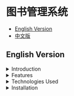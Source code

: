 # 图书管理系统
- [English Version](#english-version)
- [中文版](#中文版)

## English Version
<details>
<summary>Introduction</summary>
This project is a web-based library management system that provides functionality to manage books, users, borrowing records, and document resources. It includes features for different user roles, such as admin, teacher, and student, each with specific permissions.
</details>

<details>
<summary>Features</summary>
- **User Authentication**: Login, Logout, and role-based access control.
- **Book Management**: Add, edit, delete, and search for books.
- **User Management**: Admins can view and manage user information.
- **Borrow Records**: Users can borrow and return books.
- **Document Resource Management**: Manage and access various document resources.

</details>

<details>
<summary>Technologies Used</summary>
- **Frontend**: Vue.js, Vuex, Element-UI
- **Backend**: Django, Django REST framework
- **Database**: MySQL
- **Authentication**: JWT (JSON Web Token)
</details>

<details>
<summary>Installation</summary>

### Prerequisites

- Node.js and npm
- Python 3.x
- MySQL

### Clone the repository:
```sh
git clone https://github.com/jingchaheiye/librarymanagesystem.git

Backend Setup

cd library-management-system/backend/my_library_system/my_library_system

Install dependencies:

pip install -r requirements.txt

Configure the database settings in the settings.py file:

DATABASES = {
    'default': {
        'ENGINE': 'django.db.backends.mysql',
        'NAME': 'library_system',
        'USER': 'your_username',
        'PASSWORD':your_password,',
        'HOST': 'localhost/your_host',
        'PORT': 'your_port',
    }
}

add library_system.sql to your MySQL database

Set up the database:
python manage.py migrate
python manage.py createsuperuser

Run the server:
python manage.py runserver

Frontend Setup

cd library-management-system/frontend/vue-admin-template-master

Install the dependencies:

npm install

Start the development server:

npm run dev
】
</details>
```

## 中文版
<details>
<summary>介绍</summary>


这是一个基于Web的图书管理系统，提供了管理图书、用户、借阅记录、文档资源等功能。系统提供了不同用户角色的权限，如管理员、教师、学生等，每个角色具有不同的权限。

</details>

<details>
<summary>功能</summary>

- **用户认证**：登录、登出、基于角色的访问控制。
- **图书管理**：添加、编辑、删除、搜索图书。
- **用户管理**：管理员可以查看和管理用户信息。
- **借阅记录**：用户可以借阅和归还图书。
- **文档资源管理**：管理和访问各种文档资源。

</details>

<details>
<summary>技术栈</summary>

- **前端**：Vue.js、Vuex、Element-UI
- **后端**：Django、Django REST framework
- **数据库**：MySQL
- **认证**：JWT（JSON Web Token）

</details>

<details>
<summary>安装</summary>

### 前提条件

- Node.js和npm
- Python 3.x
- MySQL


### 克隆仓库：
```sh
git clone https://github.com/jingchaheiye/librarymanagesystem.git

后端安装

cd library-management-system/backend/my_library_system/my_library_system

安装依赖：

pip install -r requirements.txt

配置数据库设置：

DATABASES = {
    'default': {
        'ENGINE': 'django.db.backends.mysql',
        'NAME': 'library_system',
        'USER': 'your_username',
        'PASSWORD':your_password,',
        'HOST': 'localhost/your_host',
        'PORT': 'your_port',
    }
}

将library_system.sql文件导入到MySQL数据库

设置数据库：
python manage.py migrate
python manage.py createsuperuser

运行服务器：
python manage.py runserver

前端安装

cd library-management-system/frontend/vue-admin-template-master

安装依赖：

npm install

启动开发服务器：

npm run dev
```